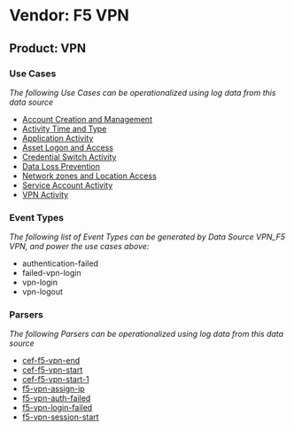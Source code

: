 Vendor: F5 VPN
==============
Product: VPN
------------

### Use Cases

_The following Use Cases can be operationalized using log data from this data source_

* [Account Creation and Management](usecase_account_creation_and_management.md)
* [Activity Time  and Type](usecase_activity_time__and_type.md)
* [Application Activity](usecase_application_activity.md)
* [Asset Logon and Access](usecase_asset_logon_and_access.md)
* [Credential Switch Activity](usecase_credential_switch_activity.md)
* [Data Loss Prevention](usecase_data_loss_prevention.md)
* [Network zones and Location Access](usecase_network_zones_and_location_access.md)
* [Service Account Activity](usecase_service_account_activity.md)
* [VPN Activity](usecase_vpn_activity.md)


### Event Types

_The following list of Event Types can be generated by Data Source VPN_F5 VPN, and power the use cases above:_

- authentication-failed
- failed-vpn-login
- vpn-login
- vpn-logout


### Parsers

_The following Parsers can be operationalized using log data from this data source_

* [cef-f5-vpn-end](parserContent_cef-f5-vpn-end.md)
* [cef-f5-vpn-start](parserContent_cef-f5-vpn-start.md)
* [cef-f5-vpn-start-1](parserContent_cef-f5-vpn-start-1.md)
* [f5-vpn-assign-ip](parserContent_f5-vpn-assign-ip.md)
* [f5-vpn-auth-failed](parserContent_f5-vpn-auth-failed.md)
* [f5-vpn-login-failed](parserContent_f5-vpn-login-failed.md)
* [f5-vpn-session-start](parserContent_f5-vpn-session-start.md)
